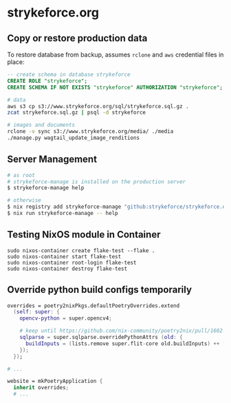 # strykeforce.org

## Copy or restore production data

To restore database from backup, assumes `rclone` and `aws` credential files in place:

```sql
-- create schema in database strykeforce
CREATE ROLE "strykeforce";
CREATE SCHEMA IF NOT EXISTS "strykeforce" AUTHORIZATION "strykeforce";
```

```sh
# data
aws s3 cp s3://www.strykeforce.org/sql/strykeforce.sql.gz .
zcat strykeforce.sql.gz | psql -d strykeforce

# images and documents
rclone -v sync s3://www.strykeforce.org/media/ ./media
./manage.py wagtail_update_image_renditions
```

## Server Management

```sh
# as root
# strykeforce-manage is installed on the production server
$ strykeforce-manage help

# otherwise
$ nix registry add strykeforce-manage "github:strykeforce/strykeforce.org"
$ nix run strykeforce-manage -- help
```

## Testing NixOS module in Container

```
sudo nixos-container create flake-test --flake .
sudo nixos-container start flake-test
sudo nixos-container root-login flake-test
sudo nixos-container destroy flake-test
```

## Override python build configs temporarily

```nix
overrides = poetry2nixPkgs.defaultPoetryOverrides.extend
  (self: super: {
    opencv-python = super.opencv4;

    # keep until https://github.com/nix-community/poetry2nix/pull/1602 merged
    sqlparse = super.sqlparse.overridePythonAttrs (old: {
      buildInputs = (lists.remove super.flit-core old.buildInputs) ++ [ super.hatchling ];
    });
  });

# ...

website = mkPoetryApplication {
  inherit overrides;
  # ...
```
